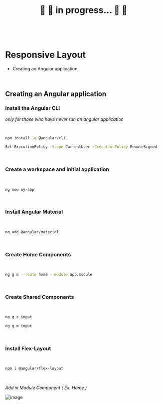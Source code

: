<h1 align="center"> 
	🚧 🚀 in progress... 🚀 🚧
</h1>
<br><br><br>


# Responsive Layout

- Creating an Angular application

<br>

## Creating an Angular application

### Install the Angular CLI
<i> only for those who have never run an angular application </i>

<br>

````bash
npm install -g @angular/cli
````

````bash
Set-ExecutionPolicy -Scope CurrentUser -ExecutionPolicy RemoteSigned
````
<br>

### Create a workspace and initial application
<br>

````bash
ng new my-app
````
<br>

###  Install Angular Material
<br>

````bash
ng add @angular/material
````
<br>

### Create Home Components 
<br>

````bash
ng g m --route home --module app.module
````
<br>

### Create Shared Components 
<br>

````bash
ng g c input
````
````bash
ng g m input
````
<br>

### Install Flex-Layout 
<br>

````bash
npm i @angular/flex-layout
````
<br>

<i> Add in Module Component ( Ex: Home ) </i>

![image](https://user-images.githubusercontent.com/84939473/168107768-c10a4352-d7cf-40ff-9629-c2c8757a46b2.png)

